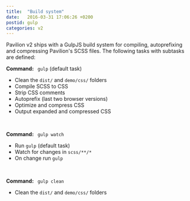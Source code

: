 ```yaml
---
title:  "Build system"
date:   2016-03-31 17:06:26 +0200
postid: gulp
categories: v2
---
```

Pavilion v2 ships with a GulpJS build system for compiling, autoprefixing and compressing Pavilion's SCSS files.
The following tasks with subtasks are defined:

<strong>Command: &nbsp;</strong> `gulp` (default task)

- Clean the `dist/` and `demo/css/` folders
- Compile SCSS to CSS
- Strip CSS comments
- Autoprefix (last two browser versions)
- Optimize and compress CSS
- Output expanded and compressed CSS

<br>

<strong>Command: &nbsp;</strong> `gulp watch`

- Run `gulp` (default task)
- Watch for changes in `scss/**/*`
- On change run `gulp`

<br>

<strong>Command: &nbsp;</strong> `gulp clean`

- Clean the `dist/` and `demo/css/` folders